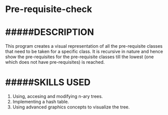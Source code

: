 # Pre-requisite-check

#####DESCRIPTION
=========
This program creates a visual representation of all the pre-requisite classes that need to be taken for a specific class. 
It is recursive in nature and hence show the pre-requisites for the pre-requisite classes till the lowest (one which does 
not have pre-requisites) is reached.

#####SKILLS USED
===========
1. Using, accesing and modifying n-ary trees.
2. Implementing a hash table.
3. Using advanced graphics concepts to visualize the tree.
